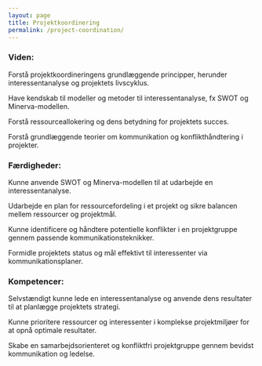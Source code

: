 ```yaml
---
layout: page
title: Projektkoordinering
permalink: /project-coordination/
---
```


### Viden:

Forstå projektkoordineringens grundlæggende principper, herunder interessentanalyse og projektets livscyklus.

Have kendskab til modeller og metoder til interessentanalyse, fx SWOT og Minerva-modellen.

Forstå ressourceallokering og dens betydning for projektets succes.

Forstå grundlæggende teorier om kommunikation og konflikthåndtering i projekter.


### Færdigheder:

Kunne anvende SWOT og Minerva-modellen til at udarbejde en interessentanalyse.

Udarbejde en plan for ressourcefordeling i et projekt og sikre balancen mellem ressourcer og projektmål.

Kunne identificere og håndtere potentielle konflikter i en projektgruppe gennem passende kommunikationsteknikker.

Formidle projektets status og mål effektivt til interessenter via kommunikationsplaner.


### Kompetencer:

Selvstændigt kunne lede en interessentanalyse og anvende dens resultater til at planlægge projektets strategi.

Kunne prioritere ressourcer og interessenter i komplekse projektmiljøer for at opnå optimale resultater.

Skabe en samarbejdsorienteret og konfliktfri projektgruppe gennem bevidst kommunikation og ledelse.